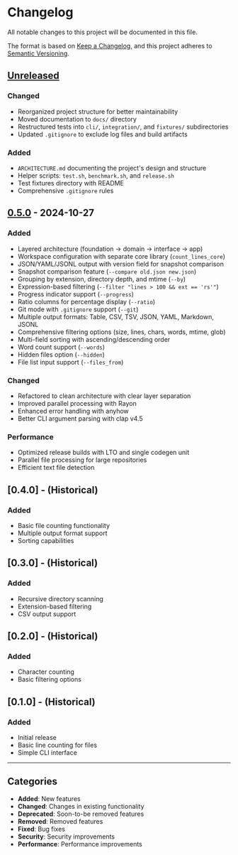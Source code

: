 # Changelog

All notable changes to this project will be documented in this file.

The format is based on [Keep a Changelog](https://keepachangelog.com/en/1.0.0/),
and this project adheres to [Semantic Versioning](https://semver.org/spec/v2.0.0.html).

## [Unreleased]

### Changed
- Reorganized project structure for better maintainability
- Moved documentation to `docs/` directory
- Restructured tests into `cli/`, `integration/`, and `fixtures/` subdirectories
- Updated `.gitignore` to exclude log files and build artifacts

### Added
- `ARCHITECTURE.md` documenting the project's design and structure
- Helper scripts: `test.sh`, `benchmark.sh`, and `release.sh`
- Test fixtures directory with README
- Comprehensive `.gitignore` rules

## [0.5.0] - 2024-10-27

### Added
- Layered architecture (foundation → domain → interface → app)
- Workspace configuration with separate core library (`count_lines_core`)
- JSON/YAML/JSONL output with version field for snapshot comparison
- Snapshot comparison feature (`--compare old.json new.json`)
- Grouping by extension, directory depth, and mtime (`--by`)
- Expression-based filtering (`--filter "lines > 100 && ext == 'rs'"`)
- Progress indicator support (`--progress`)
- Ratio columns for percentage display (`--ratio`)
- Git mode with `.gitignore` support (`--git`)
- Multiple output formats: Table, CSV, TSV, JSON, YAML, Markdown, JSONL
- Comprehensive filtering options (size, lines, chars, words, mtime, glob)
- Multi-field sorting with ascending/descending order
- Word count support (`--words`)
- Hidden files option (`--hidden`)
- File list input support (`--files_from`)

### Changed
- Refactored to clean architecture with clear layer separation
- Improved parallel processing with Rayon
- Enhanced error handling with anyhow
- Better CLI argument parsing with clap v4.5

### Performance
- Optimized release builds with LTO and single codegen unit
- Parallel file processing for large repositories
- Efficient text file detection

## [0.4.0] - (Historical)

### Added
- Basic file counting functionality
- Multiple output format support
- Sorting capabilities

## [0.3.0] - (Historical)

### Added
- Recursive directory scanning
- Extension-based filtering
- CSV output support

## [0.2.0] - (Historical)

### Added
- Character counting
- Basic filtering options

## [0.1.0] - (Historical)

### Added
- Initial release
- Basic line counting for files
- Simple CLI interface

---

## Categories

- **Added**: New features
- **Changed**: Changes in existing functionality
- **Deprecated**: Soon-to-be removed features
- **Removed**: Removed features
- **Fixed**: Bug fixes
- **Security**: Security improvements
- **Performance**: Performance improvements

[Unreleased]: https://github.com/jungamer-64/count_lines/compare/v0.5.0...HEAD
[0.5.0]: https://github.com/jungamer-64/count_lines/releases/tag/v0.5.0